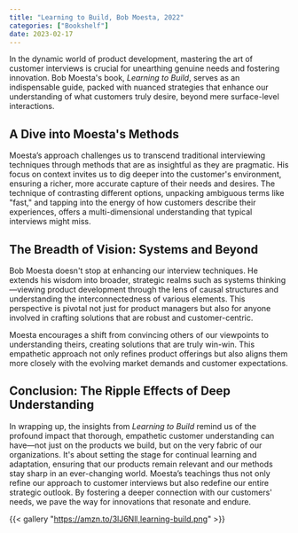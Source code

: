 ```yaml
---
title: "Learning to Build, Bob Moesta, 2022"
categories: ["Bookshelf"]
date: 2023-02-17
---
```


In the dynamic world of product development, mastering the art of customer interviews is crucial for unearthing genuine needs and fostering innovation. Bob Moesta's book, _Learning to Build_, serves as an indispensable guide, packed with nuanced strategies that enhance our understanding of what customers truly desire, beyond mere surface-level interactions.

## A Dive into Moesta's Methods

Moesta’s approach challenges us to transcend traditional interviewing techniques through methods that are as insightful as they are pragmatic. His focus on context invites us to dig deeper into the customer's environment, ensuring a richer, more accurate capture of their needs and desires. The technique of contrasting different options, unpacking ambiguous terms like "fast," and tapping into the energy of how customers describe their experiences, offers a multi-dimensional understanding that typical interviews might miss.

## The Breadth of Vision: Systems and Beyond

Bob Moesta doesn't stop at enhancing our interview techniques. He extends his wisdom into broader, strategic realms such as systems thinking—viewing product development through the lens of causal structures and understanding the interconnectedness of various elements. This perspective is pivotal not just for product managers but also for anyone involved in crafting solutions that are robust and customer-centric.

Moesta encourages a shift from convincing others of our viewpoints to understanding theirs, creating solutions that are truly win-win. This empathetic approach not only refines product offerings but also aligns them more closely with the evolving market demands and customer expectations.

## Conclusion: The Ripple Effects of Deep Understanding

In wrapping up, the insights from _Learning to Build_ remind us of the profound impact that thorough, empathetic customer understanding can have—not just on the products we build, but on the very fabric of our organizations. It's about setting the stage for continual learning and adaptation, ensuring that our products remain relevant and our methods stay sharp in an ever-changing world. Moesta’s teachings thus not only refine our approach to customer interviews but also redefine our entire strategic outlook. By fostering a deeper connection with our customers' needs, we pave the way for innovations that resonate and endure.

{{< gallery "https://amzn.to/3lJ6Nll,learning-build.png" >}}
